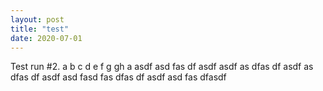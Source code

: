 ```yaml
---
layout: post
title: "test"
date: 2020-07-01
---
```


Test run #2.
a
b
c
d
e
f
g
gh
a
asdf
asd
fas
df
asdf
asdf
as
dfas
df
asdf
as
dfas
df
asdf
asd
fasd
fas
dfas
df
asdf
asd
fas
dfasdf
